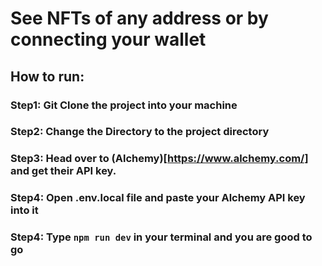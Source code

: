 # See NFTs of any address or by connecting your wallet


## How to run:

### Step1: Git Clone the project into your machine

### Step2: Change the Directory to the project directory

### Step3: Head over to (Alchemy)[https://www.alchemy.com/] and get their API key.

### Step4: Open .env.local file and paste your Alchemy API key into it

### Step4: Type `npm run dev` in your terminal and you are good to go

